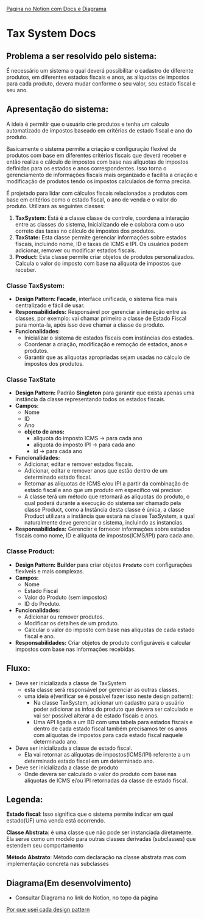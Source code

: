 [Pagina no Notion com Docs e Diagrama](https://insidious-debt-983.notion.site/Diagrama-146c66b842674dc0bf4579eb2d309843)

# Tax System Docs

## Problema a ser resolvido pelo sistema:

É necessário um sistema o qual deverá possibilitar o cadastro de diferente produtos, em diferentes estados fiscais e anos, as alíquotas de impostos para cada produto, devera mudar conforme o seu valor, seu estado fiscal e seu ano.

## Apresentação do sistema:

A ideia é permitir que o usuário crie produtos e tenha um calculo automatizado de impostos baseado em critérios de estado fiscal e ano do produto.

Basicamente o sistema permite a criação e configuração flexível de produtos com base em diferentes critérios fiscais que deverá receber e então realiza o cálculo de impostos com base nas alíquotas de impostos definidas para os estados e anos correspondentes. Isso torna o gerenciamento de informações fiscais mais organizado e facilita a criação e modificação de produtos tendo os impostos calculados de forma precisa.

É projetado para lidar com cálculos fiscais relacionados a produtos com base em critérios como o estado fiscal, o ano de venda e o valor do produto. Utilizara as seguintes classes:

1. **TaxSystem:** Está é a classe classe de controle, coordena a interação entre as classes do sistema, Inicializando ele e colabora com o uso correto das taxas no cálculo de impostos dos produtos.
2. **TaxState:** Esta classe permite gerenciar informações sobre estados fiscais, incluindo nome, ID e taxas de ICMS e IPI. Os usuários podem adicionar, remover ou modificar estados fiscais.
3. **Product:** Esta classe permite criar objetos de produtos personalizados. Calcula o valor do imposto com base na alíquota de impostos que receber.

### **Classe TaxSystem:**

- **Design Pattern: Facade**, interface unificada, o sistema fica mais centralizado e fácil de usar.
- **Responsabilidades:** Responsável por gerenciar a interação entre as classes, por exemplo: vai chamar primeiro a classe de Estado Fiscal para monta-la, após isso deve chamar a classe de produto.
- **Funcionalidades**:
    - Inicializar o sistema de estados fiscais com instâncias dos estados.
    - Coordenar a criação, modificação e remoção de estados, anos e produtos.
    - Garantir que as alíquotas apropriadas sejam usadas no cálculo de impostos dos produtos.

### **Classe TaxState**

- **Design Pattern:**  Padrão **Singleton** para garantir que exista apenas uma instância da classe representando todos os estados fiscais.
- **Campos:**
    - Nome
    - ID
    - Ano
    - **objeto de anos:**
        - aliquota do imposto ICMS →  para cada ano
        - aliquota do imposto IPI → para cada ano
        - id → para cada ano
- **Funcionalidades:**
    - Adicionar, editar e remover estados fiscais.
    - Adicionar, editar e remover anos que estão dentro de um determinado estado fiscal.
    - Retornar as alíquotas de ICMS e/ou IPI a partir da combinação de estado fiscal e ano que um produto em específico vai precisar.
    - A classe terá um método que retornará as alíquotas do produto, o qual poderá durante a execução do sistema ser chamado pela classe Product, como a Instância desta classe é única, a classe Product utilizara a instância que estará na classe TaxSystem, a qual naturalmente deve gerenciar o sistema, incluindo as instancias.
- **Responsabilidades:** Gerenciar e fornecer informações sobre estados fiscais como nome, ID e alíquota de impostos(ICMS/IPI) para cada ano.

### **Classe Product:**

- **Design Pattern:** **Builder** para criar objetos **`Produto`** com configurações flexíveis e mais complexas.
- **Campos:**
    - Nome
    - Estado Fiscal
    - Valor do Produto (sem impostos)
    - ID do Produto.
- **Funcionalidades:**
    - Adicionar ou remover produtos.
    - Modificar os detalhes de um produto.
    - Calcular o valor do imposto com base nas aliquotas de cada estado fiscal e ano.
- **Responsabilidades:** Criar objetos de produto configuráveis e calcular impostos com base nas informações recebidas.

## Fluxo:

- Deve ser inicializada a classe de TaxSystem
    - esta classe será responsável por gerenciar as outras classes.
    - uma ideia é(verificar se é possível fazer isso neste design pattern):
        - Na classe TaxSystem, adicionar um cadastro para o usuário poder adicionar as infos do produto que devera ser calculado e vai ser possível alterar a de estado fiscais e anos.
        - Uma API ligada a um BD com uma tabela para estados fiscais e dentro de cada estado fiscal também precisamos ter os anos com alíquotas de impostos para cada estado fiscal naquele determinado ano.
- Deve ser inicializada a classe de estado fiscal.
    - Ela vai retornar as alíquotas de impostos(ICMS/IPI) referente a um determinado estado fiscal em um determinado ano.
- Deve ser inicializada a classe de produto
    - Onde devera ser calculado o valor do produto com base nas aliquotas de ICMS e/ou IPI retornadas da classe de estado fiscal.

## Legenda:

**Estado fiscal**: Isso significa que o sistema permite indicar em qual estado(UF) uma venda está ocorrendo.

**Classe Abstrata**:  é uma classe que não pode ser instanciada diretamente. Ela serve como um modelo para outras classes derivadas (subclasses) que estendem seu comportamento

**Método Abstrato**: Método com declaração na classe abstrata mas com implementação concreta nas subclasses

## Diagrama(Em desenvolvimento)
- Consultar Diagrama no link do Notion, no topo da página

[Por que usei cada design pattern](https://www.notion.so/Por-que-usei-cada-design-pattern-d3dc4c940428417880dbdaeb723030a3?pvs=21)
